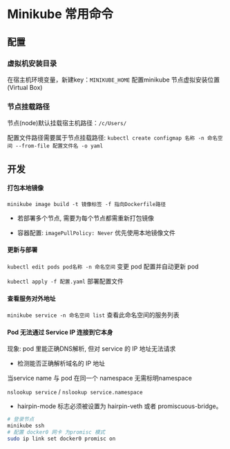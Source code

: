# Minikube 常用命令

## 配置

### 虚拟机安装目录

在宿主机环境变量，新建key：`MINIKUBE_HOME` 配置minikube 节点虚拟安装位置 (Virtual Box)

### 节点挂载路径

节点(node)默认挂载宿主机路径：`/c/Users/`

配置文件路径需要属于节点挂载路径: `kubectl create configmap 名称 -n 命名空间 --from-file 配置文件名 -o yaml`

## 开发

#### 打包本地镜像

`minikube image build -t 镜像标签 -f 指向Dockerfile路径`

- 若部署多个节点, 需要为每个节点都需重新打包镜像

- 容器配置: `imagePullPolicy: Never` 优先使用本地镜像文件

#### 更新与部署

`kubectl edit pods pod名称 -n 命名空间` 变更 pod 配置并自动更新 pod

`kubectl apply -f 配置.yaml` 部署配置文件

#### 查看服务对外地址

`minikube service -n 命名空间 list` 查看此命名空间的服务列表

#### Pod 无法通过 Service IP 连接到它本身

现象: pod 里能正确DNS解析, 但对 service 的 IP 地址无法请求

- 检测能否正确解析域名的 IP 地址

当service name 与 pod 在同一个 namespace 无需标明namespace

`nslookup service` / `nslookup service.namespace` 

- hairpin-mode 标志必须被设置为 hairpin-veth 或者 promiscuous-bridge。

```sh
# 登录节点
minikube ssh
# 配置 docker0 网卡 为promisc 模式
sudo ip link set docker0 promisc on
```